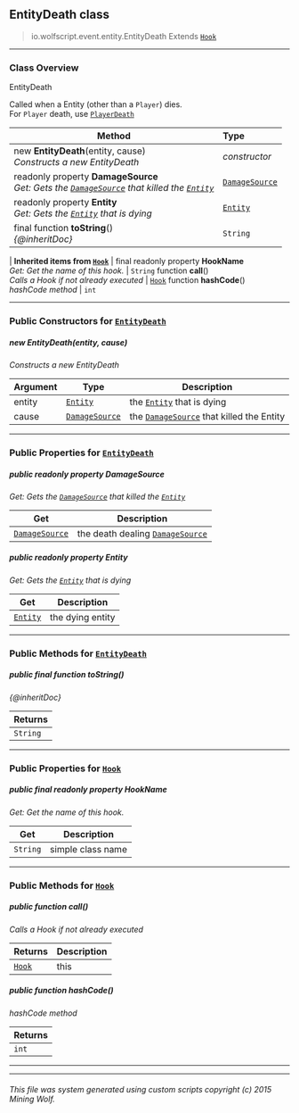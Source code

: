 ## EntityDeath __class__

>io.wolfscript.event.entity.EntityDeath
>Extends [`Hook`](../../hook/Hook.md)

---

### Class Overview

EntityDeath <p/> Called when a Entity (other than a `Player`) dies.<br> For `Player` death, use [`PlayerDeath`](../player/PlayerDeath.md)

Method | Type   
--- | :--- 
new __EntityDeath__(entity, cause) <br> _Constructs a new EntityDeath_ | _constructor_
 readonly property __DamageSource__ <br> _Get: Gets the [`DamageSource`](../../api/DamageSource.md) that killed the [`Entity`](../../api/entity/Entity.md)_ | [`DamageSource`](../../api/DamageSource.md)
 readonly property __Entity__ <br> _Get: Gets the [`Entity`](../../api/entity/Entity.md) that is dying_ | [`Entity`](../../api/entity/Entity.md)
final function __toString__() <br> _{@inheritDoc}_ | `String`
 |
__Inherited items from [`Hook`](../../hook/Hook.md)__ |
final readonly property __HookName__ <br> _Get: Get the name of this hook._ | `String`
 function __call__() <br> _Calls a Hook if not already executed_ | [`Hook`](../../hook/Hook.md)
 function __hashCode__() <br> _hashCode method_ | `int`





---

### Public Constructors for [`EntityDeath`](EntityDeath.md)

##### <a id='entitydeath'></a>new __EntityDeath__(entity, cause) 

_Constructs a new EntityDeath_

Argument | Type | Description  
--- | --- | --- 
entity | [`Entity`](../../api/entity/Entity.md) | the [`Entity`](../../api/entity/Entity.md) that is dying
cause | [`DamageSource`](../../api/DamageSource.md) | the [`DamageSource`](../../api/DamageSource.md) that killed the Entity

---

### Public Properties for [`EntityDeath`](EntityDeath.md)

##### <a id='damagesource'></a>public  readonly property __DamageSource__

_Get: Gets the [`DamageSource`](../../api/DamageSource.md) that killed the [`Entity`](../../api/entity/Entity.md)_

Get | Description
--- | --- 
[`DamageSource`](../../api/DamageSource.md) | the death dealing [`DamageSource`](../../api/DamageSource.md)



##### <a id='entity'></a>public  readonly property __Entity__

_Get: Gets the [`Entity`](../../api/entity/Entity.md) that is dying_

Get | Description
--- | --- 
[`Entity`](../../api/entity/Entity.md) | the dying entity



---

### Public Methods for [`EntityDeath`](EntityDeath.md)

##### <a id='tostring'></a>public final function __toString__()

_{@inheritDoc}_

Returns | 
--- | 
`String` |


---

### Public Properties for [`Hook`](../../hook/Hook.md)

##### <a id='hookname'></a>public final readonly property __HookName__

_Get: Get the name of this hook._

Get | Description
--- | --- 
`String` | simple class name



---

### Public Methods for [`Hook`](../../hook/Hook.md)

##### <a id='call'></a>public  function __call__()

_Calls a Hook if not already executed_

Returns | Description
--- | --- 
[`Hook`](../../hook/Hook.md) | this


##### <a id='hashcode'></a>public  function __hashCode__()

_hashCode method_

Returns | 
--- | 
`int` |


---


---


###### This file was system generated using custom scripts copyright (c) 2015 Mining Wolf.
	


